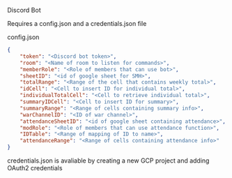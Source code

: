 Discord Bot

Requires a config.json and a credentials.json file

config.json
```json
{
    "token": "<Discord bot token>",
    "room": "<Name of room to listen for commands>",
    "memberRole": "<Role of members that can use bot>",
    "sheetID": "<id of google sheet for SMH>",
    "totalRange": "<Range of the cell that contains weekly total>",
    "idCell": "<Cell to insert ID for individual total>",
    "individualTotalCell": "<Cell to retrieve individual total>",
    "summaryIDCell": "<Cell to insert ID for summary>",
    "summaryRange": "<Range of cells containing summary info>",
    "warChannelID": "<ID of war channel>",
    "attendanceSheetID": "<id of google sheet containing attendance>",
    "modRole": "<Role of members that can use attendance function>",
    "IDTable": "<Range of mapping of ID to name>",
    "attendanceRange": "<Range of cells containing attendance info>"
}
```
credentials.json is avaliable by creating a new GCP project and adding OAuth2 credentials
